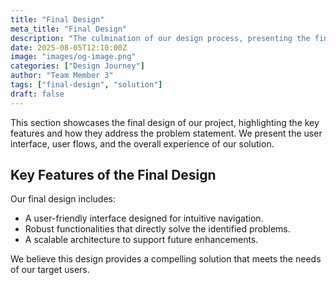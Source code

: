 ```yaml
---
title: "Final Design"
meta_title: "Final Design"
description: "The culmination of our design process, presenting the final solution."
date: 2025-08-05T12:10:00Z
image: "images/og-image.png"
categories: ["Design Journey"]
author: "Team Member 3"
tags: ["final-design", "solution"]
draft: false
---
```


This section showcases the final design of our project, highlighting the key features and how they address the problem statement. We present the user interface, user flows, and the overall experience of our solution.

## Key Features of the Final Design

Our final design includes:

*   A user-friendly interface designed for intuitive navigation.
*   Robust functionalities that directly solve the identified problems.
*   A scalable architecture to support future enhancements.

We believe this design provides a compelling solution that meets the needs of our target users.